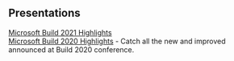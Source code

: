 ## Presentations

[Microsoft Build 2021 Highlights](https://github.com/vikasgoyal/presentations/blob/master/Build-2021.pdf) <br>
[Microsoft Build 2020 Highlights](https://github.com/vikasgoyal/presentations/blob/master/Build_2020_Highlights_Delivered.pptx) - Catch all the new and improved announced at Build 2020 conference.


